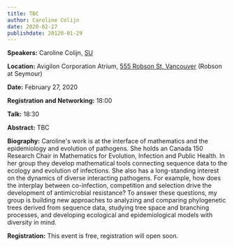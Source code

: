 ```yaml
---
title: TBC
author: Caroline Colijn
date: 2020-02-27
publishdate: 20120-01-29
---
```

**Speakers:** Caroline Colijn, [SU](https://www.sfu.ca/math/department/faculty/colijn--caroline.html)

**Location:** Avigilon Corporation Atrium, [555 Robson St, Vancouver](https://goo.gl/maps/6mHjCucr32sv4jv97) (Robson at Seymour)

**Date:** February 27, 2020

**Registration and Networking:** 18:00 

**Talk:** 18:30 

**Abstract:** 
TBC

**Biography:**
Caroline's work is at the interface of mathematics and the epidemiology and evolution of pathogens. She holds an Canada 150 Research Chair in Mathematics for Evolution, Infection and Public Health. In her group they develop mathematical tools connecting sequence data to the ecology and evolution of infections. She also has a long-standing interest on the dynamics of diverse interacting pathogens. For example, how does the interplay between co-infection, competition and selection drive the development of antimicrobial resistance? To answer these questions, my group is building new approaches to analyzing and comparing phylogenetic trees derived from sequence data, studying tree space and branching processes, and developing ecological and epidemiological models with diversity in mind.



**Registration:** 
This event is free, registration will open soon.
